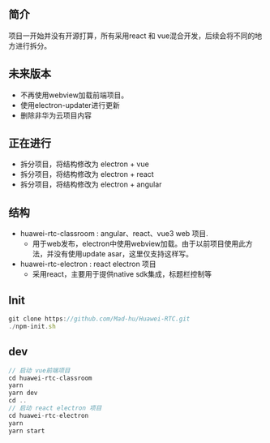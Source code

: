 ## 简介
项目一开始并没有开源打算，所有采用react 和 vue混合开发，后续会将不同的地方进行拆分。
## 未来版本
 - 不再使用webview加载前端项目。
 - 使用electron-updater进行更新
 - 删除非华为云项目内容
## 正在进行
 - 拆分项目，将结构修改为 electron + vue 
 - 拆分项目，将结构修改为 electron + react
 - 拆分项目，将结构修改为 electron + angular
## 结构
 - huawei-rtc-classroom : angular、react、vue3 web 项目.
   - 用于web发布，electron中使用webview加载。由于以前项目使用此方法，并没有使用update asar，这里仅支持这样写。
 - huawei-rtc-electron  : react electron 项目 
   - 采用react，主要用于提供native sdk集成，标题栏控制等
## Init
``` js
git clone https://github.com/Mad-hu/Huawei-RTC.git
./npm-init.sh

```
## dev
``` js
// 启动 vue前端项目
cd huawei-rtc-classroom
yarn
yarn dev
cd ..
// 启动 react electron 项目
cd huawei-rtc-electron
yarn
yarn start

```

